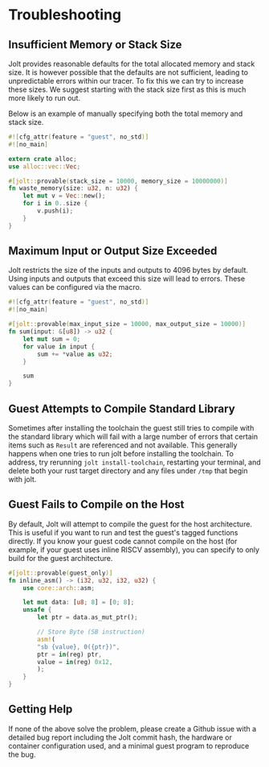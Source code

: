 # Troubleshooting

## Insufficient Memory or Stack Size
Jolt provides reasonable defaults for the total allocated memory and stack size. It is however possible that the defaults are not sufficient, leading to unpredictable errors within our tracer. To fix this we can try to increase these sizes. We suggest starting with the stack size first as this is much more likely to run out.

Below is an example of manually specifying both the total memory and stack size.
```rust
#![cfg_attr(feature = "guest", no_std)]
#![no_main]

extern crate alloc;
use alloc::vec::Vec;

#[jolt::provable(stack_size = 10000, memory_size = 10000000)]
fn waste_memory(size: u32, n: u32) {
    let mut v = Vec::new();
    for i in 0..size {
        v.push(i);
    }
}
```

## Maximum Input or Output Size Exceeded
Jolt restricts the size of the inputs and outputs to 4096 bytes by default. Using inputs and outputs that exceed this size will lead to errors. These values can be configured via the macro.

```rust
#![cfg_attr(feature = "guest", no_std)]
#![no_main]

#[jolt::provable(max_input_size = 10000, max_output_size = 10000)]
fn sum(input: &[u8]) -> u32 {
    let mut sum = 0;
    for value in input {
        sum += *value as u32;
    }

    sum
}
```

## Guest Attempts to Compile Standard Library
Sometimes after installing the toolchain the guest still tries to compile with the standard library which will fail with a large number of errors that certain items such as `Result` are referenced and not available. This generally happens when one tries to run jolt before installing the toolchain. To address, try rerunning `jolt install-toolchain`, restarting your terminal, and delete both your rust target directory and any files under `/tmp` that begin with jolt.

## Guest Fails to Compile on the Host
By default, Jolt will attempt to compile the guest for the host architecture. This is useful if you want to run and test the guest's tagged functions directly. If you know your guest code cannot compile on the host (for example, if your guest uses inline RISCV assembly), you can specify to only build for the guest architecture.
```rust
#[jolt::provable(guest_only)]
fn inline_asm() -> (i32, u32, i32, u32) {
    use core::arch::asm;

    let mut data: [u8; 8] = [0; 8];
    unsafe {
        let ptr = data.as_mut_ptr();

        // Store Byte (SB instruction)
        asm!(
        "sb {value}, 0({ptr})",
        ptr = in(reg) ptr,
        value = in(reg) 0x12,
        );
    }
}
```


## Getting Help
If none of the above solve the problem, please create a Github issue with a detailed bug report including the Jolt commit hash, the hardware or container configuration used, and a minimal guest program to reproduce the bug.
